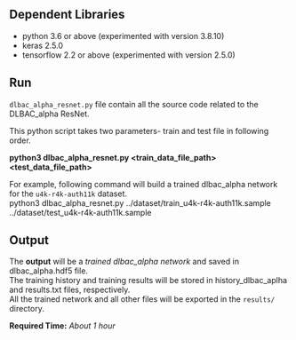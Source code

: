 ## Dependent Libraries ##
  * python 3.6 or above (experimented with version 3.8.10)
  * keras 2.5.0
  * tensorflow 2.2 or above (experimented with version 2.5.0)

## Run ##
`dlbac_alpha_resnet.py` file contain all the source code related to the DLBAC_alpha ResNet.

This python script takes two parameters- train and test file in following order.

**python3 dlbac_alpha_resnet.py <train_data_file_path> <test_data_file_path>**

For example, following command will build a trained dlbac_alpha network for the `u4k-r4k-auth11k` dataset.  
python3 dlbac_alpha_resnet.py ../dataset/train_u4k-r4k-auth11k.sample ../dataset/test_u4k-r4k-auth11k.sample 

## Output ##
The **output** will be a *trained dlbac_alpha network* and saved in dlbac_alpha.hdf5 file.  
The training history and training results will be stored in history_dlbac_aplha and results.txt files, respectively.  
All the trained network and all other files will be exported in the `results/` directory.  

**Required Time:** _About 1 hour_  
